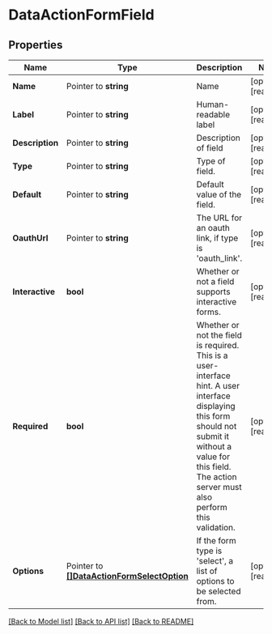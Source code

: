 # DataActionFormField

## Properties

Name | Type | Description | Notes
------------ | ------------- | ------------- | -------------
**Name** | Pointer to **string** | Name | [optional] [readonly] 
**Label** | Pointer to **string** | Human-readable label | [optional] [readonly] 
**Description** | Pointer to **string** | Description of field | [optional] [readonly] 
**Type** | Pointer to **string** | Type of field. | [optional] [readonly] 
**Default** | Pointer to **string** | Default value of the field. | [optional] [readonly] 
**OauthUrl** | Pointer to **string** | The URL for an oauth link, if type is &#39;oauth_link&#39;. | [optional] [readonly] 
**Interactive** | **bool** | Whether or not a field supports interactive forms. | [optional] [readonly] 
**Required** | **bool** | Whether or not the field is required. This is a user-interface hint. A user interface displaying this form should not submit it without a value for this field. The action server must also perform this validation. | [optional] [readonly] 
**Options** | Pointer to [**[]DataActionFormSelectOption**](DataActionFormSelectOption.md) | If the form type is &#39;select&#39;, a list of options to be selected from. | [optional] [readonly] 

[[Back to Model list]](../README.md#documentation-for-models) [[Back to API list]](../README.md#documentation-for-api-endpoints) [[Back to README]](../README.md)


